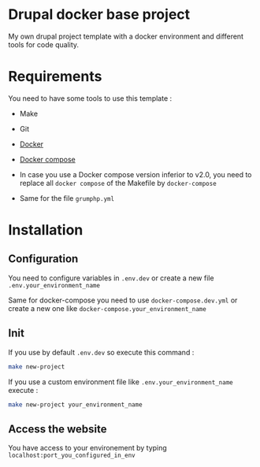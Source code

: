# Drupal docker base project

My own drupal project template with a docker environment and different tools for code quality.

# Requirements
You need to have some tools to use this template :
* Make
* Git
* [Docker](https://www.digitalocean.com/community/tutorial_collections/how-to-install-and-use-docker)
* [Docker compose](https://www.digitalocean.com/community/tutorial_collections/how-to-install-docker-compose)

* In case you use a Docker compose version inferior to v2.0, you need to replace all `docker compose` of the Makefile by `docker-compose`
* Same for the file `grumphp.yml`

# Installation

## Configuration

You need to configure variables in `.env.dev` or create a new file `.env.your_environment_name`

Same for docker-compose you need to use `docker-compose.dev.yml` or create a new one
like `docker-compose.your_environment_name`

## Init

If you use by default `.env.dev` so execute this command :
```bash
make new-project
```

If you use a custom environment file like `.env.your_environment_name` execute :
```bash
make new-project your_environment_name
```

## Access the website

You have access to your environement by typing `localhost:port_you_configured_in_env`

